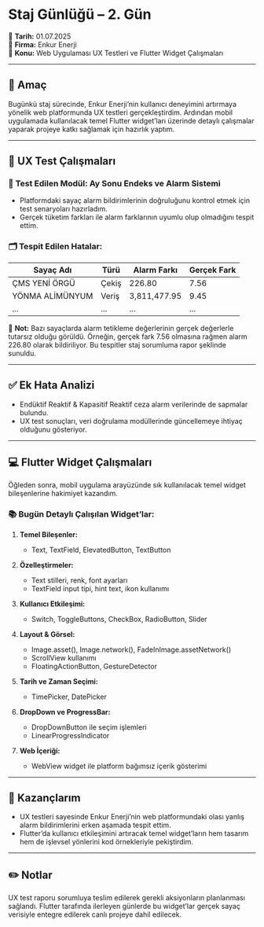 # Staj Günlüğü – 2. Gün  
📅 **Tarih:** 01.07.2025  
🏢 **Firma:** Enkur Enerji  
💼 **Konu:** Web Uygulaması UX Testleri ve Flutter Widget Çalışmaları

---

## 📌 Amaç

Bugünkü staj sürecinde, Enkur Enerji’nin kullanıcı deneyimini artırmaya yönelik web platformunda UX testleri gerçekleştirdim. Ardından mobil uygulamada kullanılacak temel Flutter widget’ları üzerinde detaylı çalışmalar yaparak projeye katkı sağlamak için hazırlık yaptım.

---

## 🧪 UX Test Çalışmaları

### 🔎 **Test Edilen Modül:** Ay Sonu Endeks ve Alarm Sistemi

- Platformdaki sayaç alarm bildirimlerinin doğruluğunu kontrol etmek için test senaryoları hazırladım.
- Gerçek tüketim farkları ile alarm farklarının uyumlu olup olmadığını tespit ettim.

### 🗂️ **Tespit Edilen Hatalar:**

| Sayaç Adı | Türü | Alarm Farkı | Gerçek Fark |
|-----------|------|--------------|--------------|
| ÇMS YENİ ÖRGÜ | Çekiş | 226.80 | 7.56 |
| YÖNMA ALİMÜNYUM | Veriş | 3,811,477.95 | 9.45 |
| ... | ... | ... | ... |

📌 **Not:** Bazı sayaçlarda alarm tetikleme değerlerinin gerçek değerlerle tutarsız olduğu görüldü. Örneğin, gerçek fark 7.56 olmasına rağmen alarm 226.80 olarak bildiriliyor. Bu tespitler staj sorumluma rapor şeklinde sunuldu.

---

## ✅ **Ek Hata Analizi**

- Endüktif Reaktif & Kapasitif Reaktif ceza alarm verilerinde de sapmalar bulundu.
- UX test sonuçları, veri doğrulama modüllerinde güncellemeye ihtiyaç olduğunu gösteriyor.

---

## 💻 Flutter Widget Çalışmaları

Öğleden sonra, mobil uygulama arayüzünde sık kullanılacak temel widget bileşenlerine hakimiyet kazandım.

### 📚 **Bugün Detaylı Çalışılan Widget’lar:**

1. **Temel Bileşenler:**  
   - Text, TextField, ElevatedButton, TextButton

2. **Özelleştirmeler:**  
   - Text stilleri, renk, font ayarları  
   - TextField input tipi, hint text, ikon kullanımı

3. **Kullanıcı Etkileşimi:**  
   - Switch, ToggleButtons, CheckBox, RadioButton, Slider

4. **Layout & Görsel:**  
   - Image.asset(), Image.network(), FadeInImage.assetNetwork()
   - ScrollView kullanımı
   - FloatingActionButton, GestureDetector

5. **Tarih ve Zaman Seçimi:**  
   - TimePicker, DatePicker

6. **DropDown ve ProgressBar:**  
   - DropDownButton ile seçim işlemleri
   - LinearProgressIndicator

7. **Web İçeriği:**  
   - WebView widget ile platform bağımsız içerik gösterimi

---

## 🎯 **Kazançlarım**

- UX testleri sayesinde Enkur Enerji’nin web platformundaki olası yanlış alarm bildirimlerini erken aşamada tespit ettim.
- Flutter’da kullanıcı etkileşimini artıracak temel widget’ların hem tasarım hem de işlevsel yönlerini kod örnekleriyle pekiştirdim.

---

## ✏️ **Notlar**

UX test raporu sorumluya teslim edilerek gerekli aksiyonların planlanması sağlandı. Flutter tarafında ilerleyen günlerde bu widget’lar gerçek sayaç verisiyle entegre edilerek canlı projeye dahil edilecek.
